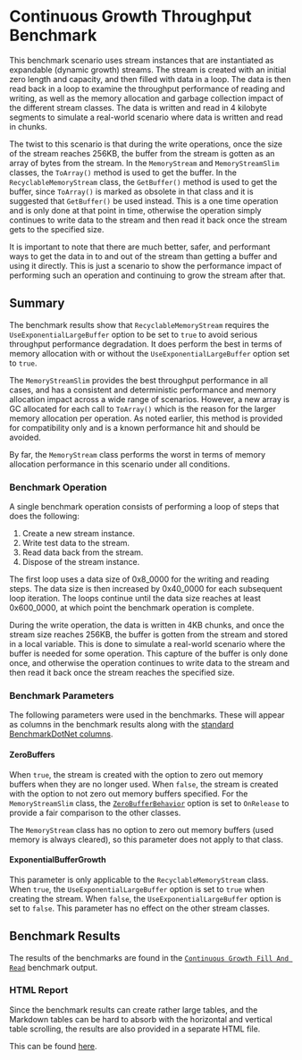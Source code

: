 # Continuous Growth Throughput Benchmark

This benchmark scenario uses stream instances that are instantiated as expandable (dynamic growth) streams. The stream is created with an initial zero length and capacity, and then filled with data in a loop. The data is then read back in a loop to examine the throughput performance of reading and writing, as well as the memory allocation and garbage collection impact of the different stream classes. The data is written and read in 4 kilobyte segments to simulate a real-world scenario where data is written and read in chunks.

The twist to this scenario is that during the write operations, once the size of the stream reaches 256KB, the buffer from the stream is gotten as an array of bytes from the stream. In the `MemoryStream` and `MemoryStreamSlim` classes, the `ToArray()` method is used to get the buffer. In the `RecyclableMemoryStream` class, the `GetBuffer()` method is used to get the buffer, since `ToArray()` is marked as obsolete in that class and it is suggested that `GetBuffer()` be used instead. This is a one time operation and is only done at that point in time, otherwise the operation simply continues to write data to the stream and then read it back once the stream gets to the specified size.

It is important to note that there are much better, safer, and performant ways to get the data in to and out of the stream than getting a buffer and using it directly. This is just a scenario to show the performance impact of performing such an operation and continuing to grow the stream after that.

## Summary 

The benchmark results show that `RecyclableMemoryStream` requires the `UseExponentialLargeBuffer` option to be set to `true` to avoid serious throughput performance degradation. It does perform the best in terms of memory allocation with or without the `UseExponentialLargeBuffer` option set to `true`.

The `MemoryStreamSlim` provides the best throughput performance in all cases, and has a consistent and deterministic performance and memory allocation impact across a wide range of scenarios. However, a new array is GC allocated for each call to `ToArray()` which is the reason for the larger memory allocation per operation. As noted earlier, this method is provided for compatibility only and is a known performance hit and should be avoided.

By far, the `MemoryStream` class performs the worst in terms of memory allocation performance in this scenario under all conditions.

### Benchmark Operation

A single benchmark operation consists of performing a loop of steps that does the following:

1. Create a new stream instance.
1. Write test data to the stream.
1. Read data back from the stream.
1. Dispose of the stream instance.

The first loop uses a data size of 0x8_0000 for the writing and reading steps. The data size is then increased by 0x40_0000 for each subsequent loop iteration. The loops continue until the data size reaches at least 0x600_0000, at which point the benchmark operation is complete.

During the write operation, the data is written in 4KB chunks, and once the stream size reaches 256KB, the buffer is gotten from the stream and stored in a local variable. This is done to simulate a real-world scenario where the buffer is needed for some operation. This capture of the buffer is only done once, and otherwise the operation continues to write data to the stream and then read it back once the stream reaches the specified size.

### Benchmark Parameters

The following parameters were used in the benchmarks. These will appear as columns in the benchmark results along with the [standard BenchmarkDotNet columns](./benchmarks.md#legend).

#### ZeroBuffers

When `true`, the stream is created with the option to zero out memory buffers when they are no longer used. When `false`, the stream is created with the option to not zero out memory buffers specified. For the `MemoryStreamSlim` class, the [`ZeroBufferBehavior`](xref:KZDev.PerfUtils.MemoryStreamSlimOptions.ZeroBufferBehavior) option is set to `OnRelease` to provide a fair comparison to the other classes.

The `MemoryStream` class has no option to zero out memory buffers (used memory is always cleared), so this parameter does not apply to that class.

#### ExponentialBufferGrowth

This parameter is only applicable to the `RecyclableMemoryStream` class. When `true`, the `UseExponentialLargeBuffer` option is set to `true` when creating the stream. When `false`, the `UseExponentialLargeBuffer` option is set to `false`. This parameter has no effect on the other stream classes.

## Benchmark Results

The results of the benchmarks are found in the [`Continuous Growth Fill And Read`](./MemoryStreamBenchmarks.ContinuousGrowFillAndReadThroughputBenchmarks-report-github.md) benchmark output.

### HTML Report

Since the benchmark results can create rather large tables, and the Markdown tables can be hard to absorb with the horizontal and vertical table scrolling, the results are also provided in a separate HTML file. 

This can be found [here](./MemoryStreamBenchmarks.ContinuousGrowFillAndReadThroughputBenchmarks-report.html).